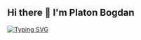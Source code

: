 ## Hi there 👋 I'm Platon Bogdan
[![Typing SVG](https://readme-typing-svg.herokuapp.com?color=%0000FHBD&lines=I+learn+programming+and+development)](https://git.io/typing-svg)
